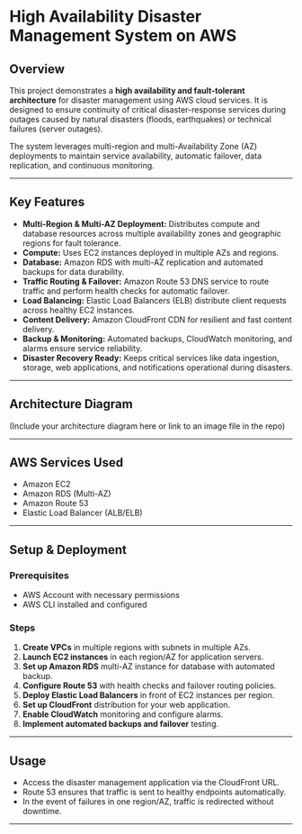 # High Availability Disaster Management System on AWS

## Overview
This project demonstrates a **high availability and fault-tolerant architecture** for disaster management using AWS cloud services. It is designed to ensure continuity of critical disaster-response services during outages caused by natural disasters (floods, earthquakes) or technical failures (server outages).

The system leverages multi-region and multi-Availability Zone (AZ) deployments to maintain service availability, automatic failover, data replication, and continuous monitoring.

---

## Key Features
- **Multi-Region & Multi-AZ Deployment:** Distributes compute and database resources across multiple availability zones and geographic regions for fault tolerance.
- **Compute:** Uses EC2 instances deployed in multiple AZs and regions.
- **Database:** Amazon RDS with multi-AZ replication and automated backups for data durability.
- **Traffic Routing & Failover:** Amazon Route 53 DNS service to route traffic and perform health checks for automatic failover.
- **Load Balancing:** Elastic Load Balancers (ELB) distribute client requests across healthy EC2 instances.
- **Content Delivery:** Amazon CloudFront CDN for resilient and fast content delivery.
- **Backup & Monitoring:** Automated backups, CloudWatch monitoring, and alarms ensure service reliability.
- **Disaster Recovery Ready:** Keeps critical services like data ingestion, storage, web applications, and notifications operational during disasters.

---

## Architecture Diagram
(Include your architecture diagram here or link to an image file in the repo)

---

## AWS Services Used
- Amazon EC2
- Amazon RDS (Multi-AZ)
- Amazon Route 53
- Elastic Load Balancer (ALB/ELB)

---

## Setup & Deployment

### Prerequisites
- AWS Account with necessary permissions
- AWS CLI installed and configured
 
### Steps
1. **Create VPCs** in multiple regions with subnets in multiple AZs.
2. **Launch EC2 instances** in each region/AZ for application servers.
3. **Set up Amazon RDS** multi-AZ instance for database with automated backup.
4. **Configure Route 53** with health checks and failover routing policies.
5. **Deploy Elastic Load Balancers** in front of EC2 instances per region.
6. **Set up CloudFront** distribution for your web application.
7. **Enable CloudWatch** monitoring and configure alarms.
8. **Implement automated backups and failover** testing.

---

## Usage
- Access the disaster management application via the CloudFront URL.
- Route 53 ensures that traffic is sent to healthy endpoints automatically.
- In the event of failures in one region/AZ, traffic is redirected without downtime.

---
